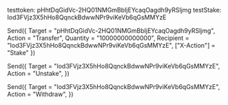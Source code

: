 testtoken: pHhtDqGidVc-2HQ01NMGmBbIjEYcaqOagdh9yRSljmg
testStake: Iod3FVjz3X5hHo8QqnckBdwwNPr9viKeVb6qGsMMYzE


Send({
    Target = "pHhtDqGidVc-2HQ01NMGmBbIjEYcaqOagdh9yRSljmg",
    Action = "Transfer",
    Quantity = "10000000000000",
    Recipient = "Iod3FVjz3X5hHo8QqnckBdwwNPr9viKeVb6qGsMMYzE",
    ["X-Action"] = "Stake"
})

Send({
    Target = "Iod3FVjz3X5hHo8QqnckBdwwNPr9viKeVb6qGsMMYzE",
    Action = "Unstake",
})

Send({
    Target = "Iod3FVjz3X5hHo8QqnckBdwwNPr9viKeVb6qGsMMYzE",
    Action = "Withdraw",
})